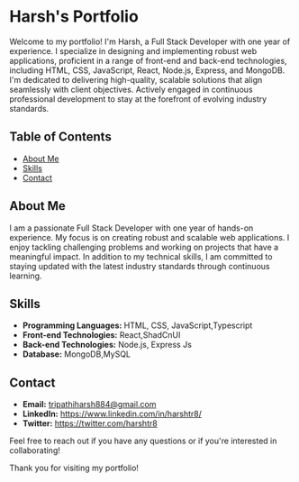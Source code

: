# Harsh's Portfolio

Welcome to my portfolio! I'm Harsh, a Full Stack Developer with one year of experience. I specialize in designing and implementing robust web applications, proficient in a range of front-end and back-end technologies, including HTML, CSS, JavaScript, React, Node.js, Express, and MongoDB. I'm dedicated to delivering high-quality, scalable solutions that align seamlessly with client objectives. Actively engaged in continuous professional development to stay at the forefront of evolving industry standards.

## Table of Contents
- [About Me](#about-me)
- [Skills](#skills)
- [Contact](#contact)

## About Me
I am a passionate Full Stack Developer with one year of hands-on experience. My focus is on creating robust and scalable web applications. I enjoy tackling challenging problems and working on projects that have a meaningful impact. In addition to my technical skills, I am committed to staying updated with the latest industry standards through continuous learning.

## Skills
- **Programming Languages:** HTML, CSS, JavaScript,Typescript
- **Front-end Technologies:** React,ShadCnUI
- **Back-end Technologies:** Node.js, Express Js
- **Database:** MongoDB,MySQL




## Contact
- **Email:** tripathiharsh884@gmail.com
- **LinkedIn:** https://www.linkedin.com/in/harshtr8/
- **Twitter:** https://twitter.com/harshtr8

Feel free to reach out if you have any questions or if you're interested in collaborating!

Thank you for visiting my portfolio!
